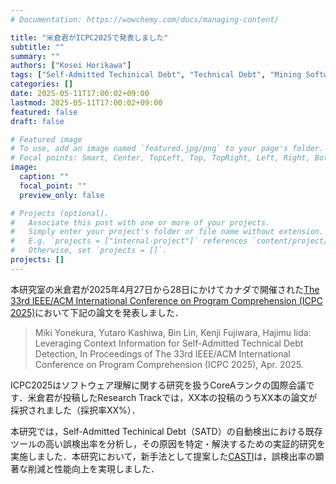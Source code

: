 ```yaml
---
# Documentation: https://wowchemy.com/docs/managing-content/

title: "米倉君がICPC2025で発表しました"
subtitle: ""
summary: ""
authors: ["Kosei Horikawa"]
tags: ["Self-Admitted Techinical Debt", "Technical Debt", "Mining Software Repository"]
categories: []
date: 2025-05-11T17:00:02+09:00
lastmod: 2025-05-11T17:00:02+09:00
featured: false
draft: false

# Featured image
# To use, add an image named `featured.jpg/png` to your page's folder.
# Focal points: Smart, Center, TopLeft, Top, TopRight, Left, Right, BottomLeft, Bottom, BottomRight.
image:
  caption: ""
  focal_point: ""
  preview_only: false

# Projects (optional).
#   Associate this post with one or more of your projects.
#   Simply enter your project's folder or file name without extension.
#   E.g. `projects = ["internal-project"]` references `content/project/deep-learning/index.md`.
#   Otherwise, set `projects = []`.
projects: []
---
```

本研究室の米倉君が2025年4月27日から28日にかけてカナダで開催された[The 33rd IEEE/ACM International Conference on Program Comprehension (ICPC 2025)](https://conf.researchr.org/home/icpc-2025)において下記の論文を発表しました．
> Miki Yonekura, Yutaro Kashiwa, Bin Lin, Kenji Fujiwara, Hajimu Iida: Leveraging Context Information for Self-Admitted Technical Debt Detection, In Proceedings of The 33rd IEEE/ACM International Conference on Program Comprehension (ICPC 2025), Apr. 2025.

ICPC2025はソフトウェア理解に関する研究を扱うCoreAランクの国際会議です．米倉君が投稿したResearch Trackでは，XX本の投稿のうちXX本の論文が採択されました（採択率XX%）．

本研究では，Self-Admitted Techinical Debt（SATD）の自動検出における既存ツールの高い誤検出率を分析し，その原因を特定・解決するための実証的研究を実施しました．本研究において，新手法として提案した[CASTI](https://github.com/mikiyonekura/CASTI-Replication)は，誤検出率の顕著な削減と性能向上を実現しました．
